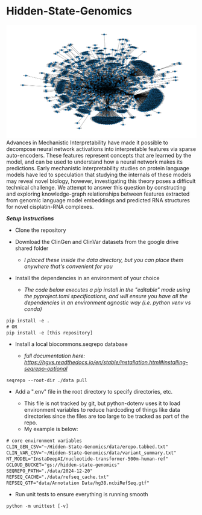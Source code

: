 # Hidden-State-Genomics
![100seqfeatureKG](100seqfeatureKG.png)
Advances in Mechanistic Interpretability have made it possible to decompose neural network activations into interpretable features via sparse auto-encoders. These features represent concepts that are learned by the model, and can be used to understand how a neural network makes its predictions. Early mechanistic interpretability studies on protein language models have led to speculation that studying the internals of these models may reveal novel biology, however, investigating this theory poses a difficult technical challenge. We attempt to answer this question by constructing and exploring knowledge-graph relationships between features extracted from genomic language model embeddings and predicted RNA structures for novel cisplatin-RNA complexes. 

***Setup Instructions***
- Clone the repository

- Download the ClinGen and ClinVar datasets from the google drive shared folder

    - *I placed these inside the data directory, but you can place them anywhere that's convenient for you*

- Install the dependencies in an environment of your choice

    - *The code below executes a pip install in the "editable" mode using the pyproject.toml specifications, and will ensure you have all the dependencies in an environment agnostic way (i.e. python venv vs conda)*

```
pip install -e .
# OR
pip install -e [this repository]
```

- Install a local biocommons.seqrepo database

    - *full documentation here: https://hgvs.readthedocs.io/en/stable/installation.html#installing-seqrepo-optional*

```
seqrepo --root-dir ./data pull
```

- Add a ".env" file in the root directory to specify directories, etc.

    - This file is not tracked by git, but python-dotenv uses it to load environment variables to reduce hardcoding of things like data directories since the files are too large to be tracked as part of the repo.
    - My example is below:

```
# core environment variables
CLIN_GEN_CSV="~/Hidden-State-Genomics/data/erepo.tabbed.txt"
CLIN_VAR_CSV="~/Hidden-State-Genomics/data/variant_summary.txt"
NT_MODEL="InstaDeepAI/nucleotide-transformer-500m-human-ref"
GCLOUD_BUCKET="gs://hidden-state-genomics"
SEQREPO_PATH="./data/2024-12-20"
REFSEQ_CACHE="./data/refseq_cache.txt"
REFSEQ_GTF="data/Annotation Data/hg38.ncbiRefSeq.gtf"
```

- Run unit tests to ensure everything is running smooth

```
python -m unittest [-v]
```


